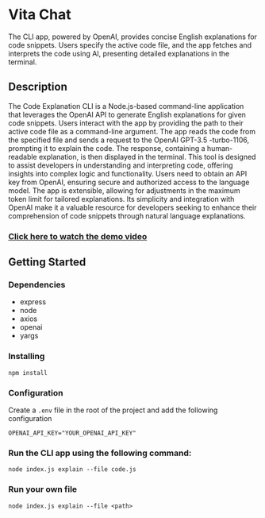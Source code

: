# Vita Chat

The CLI app, powered by OpenAI, provides concise English explanations for code snippets. Users specify the active code file, and the app fetches and interprets the code using AI, presenting detailed explanations in the terminal.

## Description

The Code Explanation CLI is a Node.js-based command-line application that leverages the OpenAI API to generate English explanations for given code snippets. Users interact with the app by providing the path to their active code file as a command-line argument. The app reads the code from the specified file and sends a request to the OpenAI GPT-3.5 -turbo-1106, prompting it to explain the code. The response, containing a human-readable explanation, is then displayed in the terminal. This tool is designed to assist developers in understanding and interpreting code, offering insights into complex logic and functionality. Users need to obtain an API key from OpenAI, ensuring secure and authorized access to the language model. The app is extensible, allowing for adjustments in the maximum token limit for tailored explanations. Its simplicity and integration with OpenAI make it a valuable resource for developers seeking to enhance their comprehension of code snippets through natural language explanations.

### [Click here to watch the demo video](https://gemoo.com/tools/upload-video/share/593262905675296768?codeId=M0GQ43A0aJ3RZ&card=593262900944121856&origin=videolinkgenerator)

## Getting Started

### Dependencies

- express
- node
- axios
- openai
- yargs

### Installing

```
npm install
```
### Configuration

Create a `.env` file in the root of the project and add the following configuration

`OPENAI_API_KEY="YOUR_OPENAI_API_KEY"`

### Run the CLI app using the following command:

```
node index.js explain --file code.js
```

### Run your own file

```
node index.js explain --file <path>
```